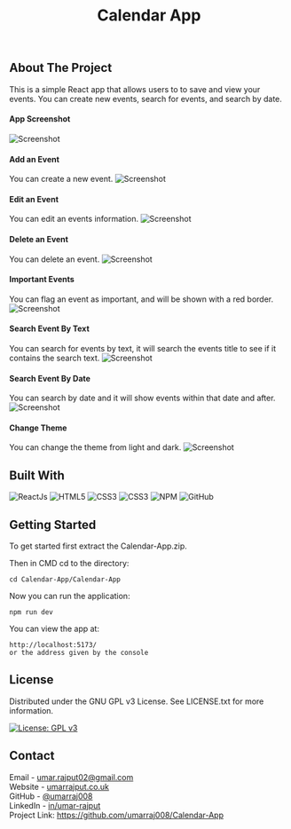 <h1 align="center">Calendar App</h1>
<br>

## About The Project

This is a simple React app that allows users to to save and view your events. You can create new events, search for events, and search by date.
<br>

#### App Screenshot
![Screenshot]()
<br>

#### Add an Event
You can create a new event.
![Screenshot]()
<br>

#### Edit an Event
You can edit an events information.
![Screenshot]()
<br>

#### Delete an Event
You can delete an event.
![Screenshot]()
<br>

#### Important Events
You can flag an event as important, and will be shown with a red border.
![Screenshot]()
<br>

#### Search Event By Text
You can search for events by text, it will search the events title to see if it contains the search text. 
![Screenshot]()
<br>

#### Search Event By Date
You can search by date and it will show events within that date and after.
![Screenshot]()
<br>

#### Change Theme
You can change the theme from light and dark.
![Screenshot]()

## Built With

![ReactJs](https://img.shields.io/badge/-ReactJs-61DAFB?logo=react&logoColor=white&style=for-the-badge)
![HTML5](https://img.shields.io/badge/html5-%23E34F26.svg?style=for-the-badge&logo=html5&logoColor=white)
![CSS3](https://img.shields.io/badge/css3-%231572B6.svg?style=for-the-badge&logo=css3&logoColor=white)
![CSS3](https://img.shields.io/badge/JavaScript-F7DF1E.svg?style=for-the-badge&logo=JavaScript&logoColor=black)
![NPM](https://img.shields.io/badge/NPM-%23CB3837.svg?style=for-the-badge&logo=npm&logoColor=white)
![GitHub](https://img.shields.io/badge/github-%23121011.svg?style=for-the-badge&logo=github&logoColor=white)


## Getting Started

To get started first extract the Calendar-App.zip.  

Then in CMD cd to the directory:
```
cd Calendar-App/Calendar-App
```
Now you can run the application:
```
npm run dev
```

You can view the app at:
```
http://localhost:5173/ 
or the address given by the console 
```


## License

Distributed under the GNU GPL v3 License. See LICENSE.txt for more information.

[![License: GPL v3](https://img.shields.io/badge/License-GPLv3-blue.svg)](https://www.gnu.org/licenses/gpl-3.0)


## Contact

Email - umar.rajput02@gmail.com  
Website - [umarrajput.co.uk](umarrajput.co.uk)  
GitHub - [@umarraj008](https://github.com/umarraj008)  
LinkedIn - [in/umar-rajput](https://www.linkedin.com/in/umar-rajput/)   
Project Link: https://github.com/umarraj008/Calendar-App